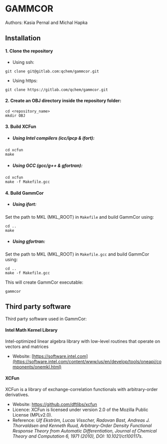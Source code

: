 # GAMMCOR
Authors: Kasia Pernal and Michal Hapka

## Installation
#### 1. Clone the repository
* Using ssh:
```
git clone git@gitlab.com:qchem/gammcor.git
```
* Using https:
```
git clone https://gitlab.com/qchem/gammcor.git
```

#### 2. Create an OBJ directory inside the repository folder:
```
cd <repository_name>
mkdir OBJ
```

#### 3. Build XCFun
* ##### Using Intel compilers (icc/ipcp & ifort):
```
cd xcfun
make
```
* ##### Using GCC (gcc/g++ & gfortran):
```
cd xcfun
make -f Makefile.gcc
```
#### 4. Build GammCor
* ##### Using ifort:

Set the path to MKL (MKL_ROOT) in `Makefile` and build GammCor using:
```
cd ..
make
```
* ##### Using gfortran:

Set the path to MKL (MKL_ROOT) in `Makefile.gcc` and build GammCor using:
```
cd ..
make -f Makefile.gcc
```

This will create GammCor executable:
```
gammcor
```

## Third party software
Third party software used in GammCor:
#### Intel Math Kernel Library
Intel-optimized linear algebra library with low-level routines that operate on vectors and matrices
* Website: [https://software.intel.com](https://software.intel.com/content/www/us/en/develop/tools/oneapi/components/onemkl.html)
#### XCFun
XCFun is a library of exchange-correlation functionals with arbitrary-order derivatives.
* Website: https://github.com/dftlibs/xcfun
* Licence: XCFun is licensed under version 2.0 of the Mozilla Public License (MPLv2.0).
* Reference:
_Ulf Ekström, Lucas Visscher, Radovan Bast, Andreas J. Thorvaldsen and Kenneth Ruud, 
Arbitrary-Order Density Functional Response Theory from Automatic Differentiation, 
Journal of Chemical Theory and Computation 6, 1971 (2010), DOI: 10.1021/ct100117s_.
